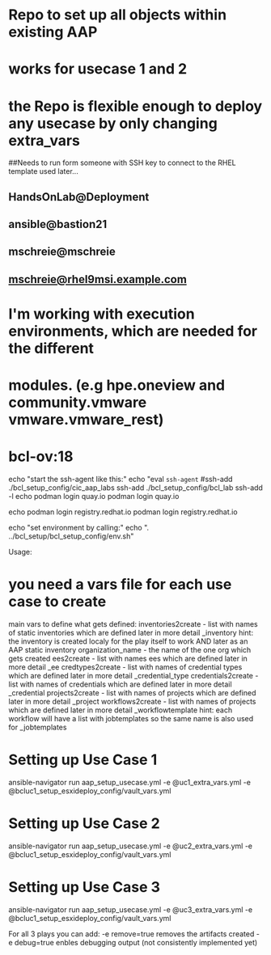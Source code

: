 # Repo to set up all objects within existing AAP 
# works for usecase 1 and 2
# the Repo is flexible enough to deploy any usecase by only changing extra_vars 


##Needs to run form someone with SSH key to connect to the RHEL template used later...
## HandsOnLab@Deployment
## ansible@bastion21
## mschreie@mschreie
## mschreie@rhel9msi.example.com

# I'm working with execution environments, which are needed for the different
# modules. (e.g hpe.oneview and community.vmware vmware.vmware_rest)
# bcl-ov:18


echo "start the ssh-agent like this:"
echo "eval `ssh-agent`
#ssh-add ./bcl_setup_config/cic_aap_labs
ssh-add ./bcl_setup_config/bcl_lab
ssh-add -l
echo podman login quay.io
podman login quay.io

echo podman login registry.redhat.io
podman login registry.redhat.io


echo "set environment by calling:"
echo ". ../bcl_setup/bcl_setup_config/env.sh"


Usage: 
# you need a vars file for each use case to create
main vars to define what gets defined:
   inventories2create    - list with names of static inventories which are defined later in more detail   <name>_inventory
       hint: the inventory is created localy for the play itself to work AND later as an AAP static inventory
   organization_name     - the name of the one org which gets created
   ees2create            - list with names ees which are defined later in more detail   <name>_ee
   credtypes2create            - list with names of credential types which are defined later in more detail   <name>_credential_type
   credentials2create            - list with names of credentials which are defined later in more detail   <name>_credential
   projects2create            - list with names of projects which are defined later in more detail   <name>_project
   workflows2create            - list with names of projects which are defined later in more detail   <name>_workflowtemplate
      hint: each workflow will have a list with jobtemplates so the same name is also used for <name>_jobtemplates


# Setting up Use Case 1
ansible-navigator run aap_setup_usecase.yml -e @uc1_extra_vars.yml -e @bcluc1_setup_esxideploy_config/vault_vars.yml
# Setting up Use Case 2
ansible-navigator run aap_setup_usecase.yml -e @uc2_extra_vars.yml -e @bcluc1_setup_esxideploy_config/vault_vars.yml
# Setting up Use Case 3
ansible-navigator run aap_setup_usecase.yml -e @uc3_extra_vars.yml -e @bcluc1_setup_esxideploy_config/vault_vars.yml

For all 3 plays you can add:
-e remove=true		removes the artifacts created
-e debug=true		enbles debugging output (not consistently implemented yet)